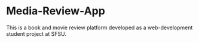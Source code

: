 # Media-Review-App
This is a book and movie review platform developed as a web-development student project at SFSU.
